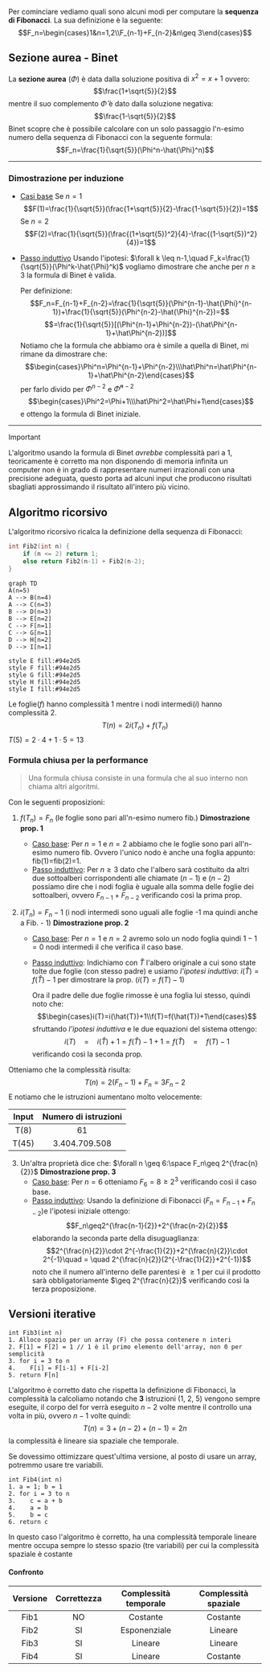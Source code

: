 Per cominciare vediamo quali sono alcuni modi per computare la **sequenza di Fibonacci**.
La sua definizione è la seguente:
$$F_n=\begin{cases}1&n=1,2\\F_{n-1}+F_{n-2}&n\geq 3\end{cases}$$
## Sezione aurea - Binet
La **sezione aurea** ($\Phi$) è data dalla soluzione positiva di $x^2=x+1$ ovvero:
$$\frac{1+\sqrt{5}}{2}$$
mentre il suo complemento $\hat{\Phi}$ è dato dalla soluzione negativa:
$$\frac{1-\sqrt{5}}{2}$$
Binet scopre che è possibile calcolare con un solo passaggio l'n-esimo numero della sequenza di Fibonacci con la seguente formula:
$$F_n=\frac{1}{\sqrt{5}}(\Phi^n-\hat{\Phi}^n)$$

---
### Dimostrazione per induzione
- <u>Casi base</u> 
	Se $n=1$
	$$F(1)=\frac{1}{\sqrt{5}}(\frac{1+\sqrt{5}}{2}-\frac{1-\sqrt{5}}{2})=1$$
	Se $n=2$
	$$F(2)=\frac{1}{\sqrt{5}}(\frac{(1+\sqrt{5})^2}{4}-\frac{(1-\sqrt{5})^2}{4})=1$$
- <u>Passo induttivo</u>
	Usando l'ipotesi: $\forall k \leq n-1,\quad F_k=\frac{1}{\sqrt{5}}(\Phi^k-\hat{\Phi}^k)$
	vogliamo dimostrare che anche per $n\geq 3$ la formula di Binet è valida.
	  
	Per definizione:
	$$F_n=F_{n-1}+F_{n-2}=\frac{1}{\sqrt{5}}(\Phi^{n-1}-\hat{\Phi}^{n-1})+\frac{1}{\sqrt{5}}(\Phi^{n-2}-\hat{\Phi}^{n-2})=$$
	$$=\frac{1}{\sqrt{5}}[(\Phi^{n-1}+\Phi^{n-2})-(\hat\Phi^{n-1}+\hat\Phi^{n-2})]$$
	Notiamo che la formula che abbiamo ora è simile a quella di Binet, mi rimane da dimostrare che:
	$$\begin{cases}\Phi^n=\Phi^{n-1}+\Phi^{n-2}\\\hat\Phi^n=\hat\Phi^{n-1}+\hat\Phi^{n-2}\end{cases}$$
	per farlo divido per $\Phi^{n-2}$ e $\hat\Phi^{n-2}$
	$$\begin{cases}\Phi^2=\Phi+1\\\hat\Phi^2=\hat\Phi+1\end{cases}$$
e ottengo la formula di Binet iniziale.

---

>[!Important]
>L'algoritmo usando la formula di Binet _avrebbe_ complessità pari a 1, teoricamente è corretto ma non disponendo di memoria infinita un computer non è in grado di rappresentare numeri irrazionali con una precisione adeguata, questo porta ad alcuni input che producono risultati sbagliati approssimando il risultato all'intero più vicino.

## Algoritmo ricorsivo
L'algoritmo ricorsivo ricalca la definizione della sequenza di Fibonacci:
```cpp
int Fib2(int n) {
	if (n <= 2) return 1;
	else return Fib2(n-1) + Fib2(n-2);
}
```

```mermaid
graph TD
A(n=5)
A --> B(n=4)
A --> C(n=3)
B --> D(n=3)
B --> E[n=2]
C --> F[n=1]
C --> G[n=1]
D --> H[n=2]
D --> I[n=1]

style E fill:#94e2d5 
style F fill:#94e2d5 
style G fill:#94e2d5 
style H fill:#94e2d5 
style I fill:#94e2d5
```
Le foglie($f$) hanno complessità 1 mentre i nodi intermedi($i$) hanno complessità 2.
$$T(n)=2i(T_n)+f(T_n)$$
$T(5)=2\cdot 4 + 1\cdot 5 = 13$

### Formula chiusa per la performance
>Una formula chiusa consiste in una formula che al suo interno non chiama altri algoritmi.

Con le seguenti proposizioni:
1. $f(T_n)=F_n$ (le foglie sono pari all'n-esimo numero fib.)
	**Dimostrazione prop. 1**
	- <u>Caso base</u>:
		Per $n=1$ e $n=2$ abbiamo che le foglie sono pari all'n-esimo numero fib.
		Ovvero l'unico nodo è anche una foglia appunto: fib(1)=fib(2)=1.
	- <u>Passo induttivo</u>:
		Per $n \geq 3$ dato che l'albero sarà costituito da altri due sottoalberi corrispondenti alle chiamate $(n-1)$ e $(n-2)$ possiamo dire che i nodi foglia è uguale alla somma delle foglie dei sottoalberi, ovvero $F_{n-1}+F_{n-2}$ verificando così la prima prop.

2. $i(T_n)=F_n-1$ (i nodi intermedi sono uguali alle foglie -1 ma quindi anche a Fib. - 1)
	**Dimostrazione prop. 2**
	- <u>Caso base</u>:
		Per $n=1$ e $n=2$ avremo solo un nodo foglia quindi $1-1=0$ nodi intermedi il che verifica il caso base.
	- <u>Passo induttivo</u>:
		Indichiamo con $\hat{T}$ l'albero originale a cui sono state tolte due foglie (con stesso padre) e usiamo _l'ipotesi induttiva_: $i(\hat{T})=f(\hat{T})-1$ per dimostrare la prop. ($i(T)=f(T)-1$)

		Ora il padre delle due foglie rimosse è una foglia lui stesso, quindi noto che:
		$$\begin{cases}i(T)=i(\hat{T})+1\\f(T)=f(\hat{T})+1\end{cases}$$
		sfruttando _l'ipotesi induttiva_ e le due equazioni del sistema ottengo:
		$$i(T)\quad =\quad i(\hat{T})+1=f(\hat{T})-1+1=f(\hat{T})\quad=\quad f(T)-1$$
		verificando così la seconda prop.

Otteniamo che la complessità risulta:
$$T(n)=2(F_n-1)+F_n=3F_n-2$$
E notiamo che le istruzioni aumentano molto velocemente:

| Input | Numero di istruzioni |
|:-----:|:--------------------:|
| T(8)  |          61          |
| T(45) |    3.404.709.508     |

3. Un'altra proprietà dice che: $\forall n \geq 6:\space F_n\geq 2^{\frac{n}{2}}$ 
	**Dimostrazione prop. 3**
	- <u>Caso base</u>:
		Per $n=6$ otteniamo $F_6=8\geq 2^3$  verificando così il caso base.
	- <u>Passo induttivo</u>:
		Usando la definizione di Fibonacci ($F_n=F_{n-1}+F_{n-2}$)e l'ipotesi iniziale ottengo:
		$$F_n\geq2^{\frac{n-1}{2}}+2^{\frac{n-2}{2}}$$
		elaborando la seconda parte della disuguaglianza:
		$$2^{\frac{n}{2}}\cdot 2^{-\frac{1}{2}}+2^{\frac{n}{2}}\cdot 2^{-1}\quad = \quad 2^{\frac{n}{2}}(2^{-\frac{1}{2}}+2^{-1})$$
		noto che il numero all'interno delle parentesi è $\geq 1$ per cui il prodotto sarà obbligatoriamente $\geq 2^{\frac{n}{2}}$ verificando così la terza proposizione.

## Versioni iterative
```
int Fib3(int n)
1. Alloco spazio per un array (F) che possa contenere n interi
2. F[1] = F[2] = 1 // 1 è il primo elemento dell'array, non 0 per semplicità
3. for i = 3 to n
4.    F[i] = F[i-1] + F[i-2]
5. return F[n]
```

L'algoritmo è corretto dato che rispetta la definizione di Fibonacci, la complessità la calcoliamo notando che **3** istruzioni (1, 2, 5) vengono sempre eseguite, il corpo del for verrà eseguito $n-2$ volte mentre il controllo una volta in più, ovvero $n-1$ volte quindi:
$$T(n)=3+(n-2)+(n-1)=2n$$
la complessità è lineare sia spaziale che temporale.

Se dovessimo ottimizzare quest'ultima versione, al posto di usare un array, potremmo usare tre variabili.
```
int Fib4(int n)
1. a = 1; b = 1
2. for i = 3 to n
3.    c = a + b
4.    a = b
5.    b = c
6. return c
```

In questo caso l'algoritmo è corretto, ha una complessità temporale lineare mentre occupa sempre lo stesso spazio (tre variabili) per cui la complessità spaziale è costante

#### Confronto
| Versione | Correttezza | Complessità temporale | Complessità spaziale |
|:--------:|:-----------:|:---------------------:|:--------------------:|
|   Fib1   |     NO      |       Costante        |       Costante       |
|   Fib2   |     SI      |     Esponenziale      |       Lineare        |
|   Fib3   |     SI      |        Lineare        |       Lineare        |
|   Fib4   |     SI      |        Lineare        |       Costante       |
